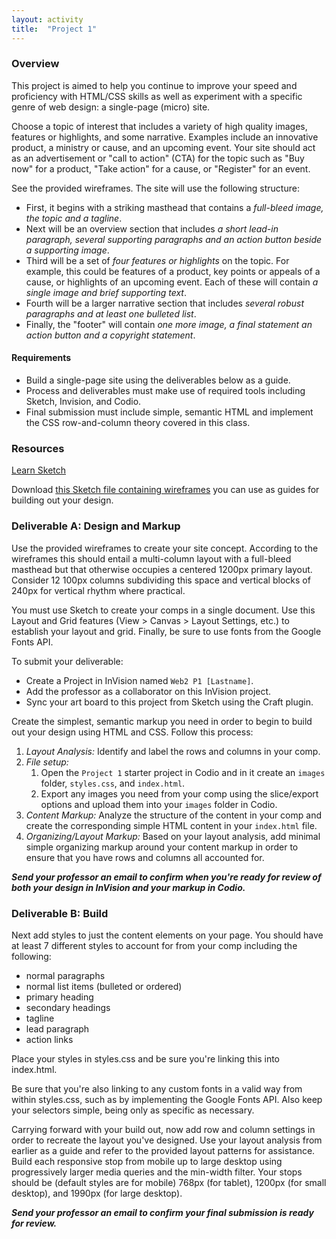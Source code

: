 ```yaml
---
layout: activity
title:  "Project 1"
---
```

### Overview

This project is aimed to help you continue to improve your speed and proficiency with HTML/CSS skills as well as experiment with a specific genre of web design: a single-page (micro) site.

Choose a topic of interest that includes a variety of high quality images, features or highlights, and some narrative. Examples include an innovative product, a ministry or cause, and an upcoming event. Your site should act as an advertisement or "call to action" (CTA) for the topic such as "Buy now" for a product, "Take action" for a cause, or "Register" for an event.

See the provided wireframes. The site will use the following structure:

* First, it begins with a striking masthead that contains a *full-bleed image, the topic and a tagline*.
* Next will be an overview section that includes *a short lead-in paragraph, several supporting paragraphs and an action button beside a supporting image*.
* Third will be a set of *four features or highlights* on the topic. For example, this could be features of a product, key points or appeals of a cause, or highlights of an upcoming event. Each of these will contain *a single image and brief supporting text*.
* Fourth will be a larger narrative section that includes *several robust paragraphs and at least one bulleted list*.
* Finally, the "footer" will contain *one more image, a final statement an action button and a copyright statement*.

#### Requirements

* Build a single-page site using the deliverables below as a guide.
* Process and deliverables must make use of required tools including Sketch, Invision, and Codio.
* Final submission must include simple, semantic HTML and implement the CSS row-and-column theory covered in this class.

### Resources

[Learn Sketch](http://switchtosketchapp.com)

Download [this Sketch file containing wireframes](/docs/pr1-starter.sketch) you can use as guides for building out your design.

### Deliverable A: Design and Markup

Use the provided wireframes to create your site concept. According to the wireframes this should entail a multi-column layout with a full-bleed masthead but that otherwise occupies a centered 1200px primary layout. Consider 12 100px columns subdividing this space and vertical blocks of 240px for vertical rhythm where practical.

You must use Sketch to create your comps in a single document. Use this Layout and Grid features (View > Canvas > Layout Settings, etc.) to establish your layout and grid. Finally, be sure to use fonts from the Google Fonts API.

To submit your deliverable:

* Create a Project in InVision named `Web2 P1 [Lastname]`.
* Add the professor as a collaborator on this InVision project.
* Sync your art board to this project from Sketch using the Craft plugin.

Create the simplest, semantic markup you need in order to begin to build out your design using HTML and CSS. Follow this process:

1. *Layout Analysis:* Identify and label the rows and columns in your comp.
2. *File setup:*
    1. Open the `Project 1` starter project in Codio and in it create an `images` folder, `styles.css`, and `index.html`.
    2. Export any images you need from your comp using the slice/export options and upload them into your `images` folder in Codio.
4. *Content Markup:* Analyze the structure of the content in your comp and create the corresponding simple HTML content in your `index.html` file.
5. *Organizing/Layout Markup:* Based on your layout analysis, add minimal simple organizing markup around your content markup in order to ensure that you have rows and columns all accounted for.

***Send your professor an email to confirm when you're ready for review of both your design in InVision and your markup in Codio.***

### Deliverable B: Build

Next add styles to just the content elements on your page. You should have at least 7 different styles to account for from your comp including the following:

* normal paragraphs
* normal list items (bulleted or ordered)
* primary heading
* secondary headings
* tagline
* lead paragraph
* action links

Place your styles in styles.css and be sure you're linking this into index.html.

Be sure that you're also linking to any custom fonts in a valid way from within styles.css, such as by implementing the Google Fonts API. Also keep your selectors simple, being only as specific as necessary.

Carrying forward with your build out, now add row and column settings in order to recreate the layout you've designed. Use your layout analysis from earlier as a guide and refer to the provided layout patterns for assistance. Build each responsive stop from mobile up to large desktop using progressively larger media queries and the min-width filter. Your stops should be (default styles are for mobile) 768px (for tablet), 1200px (for small desktop), and 1990px (for large desktop).

***Send your professor an email to confirm your final submission is ready for review.***
